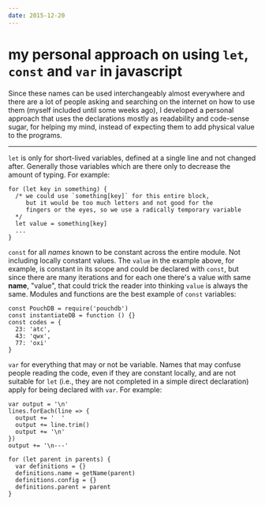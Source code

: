 ```yaml
---
date: 2015-12-20
---
```


# my personal approach on using `let`, `const` and `var` in javascript

Since these names can be used interchangeably almost everywhere and there are a lot of people asking and searching on the internet on how to use them (myself included until some weeks ago), I developed a personal approach that uses the declarations mostly as readability and code-sense sugar, for helping my mind, instead of expecting them to add physical value to the programs.

---

`let` is only for short-lived variables, defined at a single line and not changed after. Generally those variables which are there only to decrease the amount of typing. For example:

    for (let key in something) {
      /* we could use `something[key]` for this entire block,
         but it would be too much letters and not good for the
         fingers or the eyes, so we use a radically temporary variable
      */
      let value = something[key]
      ...
    }


`const` for all _names_ known to be constant across the entire module. Not including locally constant values. The `value` in the example above, for example, is constant in its scope and could be declared with `const`, but since there are many iterations and for each one there's a value with same **name**, "value", that could trick the reader into thinking `value` is always the same. Modules and functions are the best example of `const` variables:

    const PouchDB = require('pouchdb')
    const instantiateDB = function () {}
    const codes = {
      23: 'atc',
      43: 'qwx',
      77: 'oxi'
    }

`var` for everything that may or not be variable. Names that may confuse people reading the code, even if they are constant locally, and are not suitable for `let` (i.e., they are not completed in a simple direct declaration) apply for being declared with `var`. For example:

    var output = '\n'
    lines.forEach(line => {
      output += '  '
      output += line.trim()
      output += '\n'
    })
    output += '\n---'

    for (let parent in parents) {
      var definitions = {}
      definitions.name = getName(parent)
      definitions.config = {}
      definitions.parent = parent
    }
